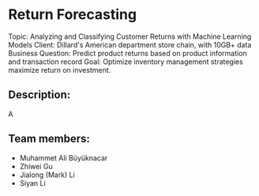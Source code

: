 # Return Forecasting 
Topic: Analyzing and Classifying Customer Returns with Machine Learning Models
Client: Dillard's American department store chain, with 10GB+ data
Business Question: Predict product returns based on product information and transaction record
Goal: Optimize inventory management strategies maximize return on investment.

## Description:
A

## Team members:
* Muhammet Ali Büyüknacar
* Zhiwei Gu
* Jialong (Mark) Li
* Siyan Li
